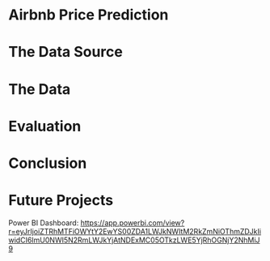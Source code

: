 
# Airbnb Price Prediction




# The Data Source



# The Data



# Evaluation 



# Conclusion


# Future Projects









Power BI Dashboard: https://app.powerbi.com/view?r=eyJrIjoiZTRhMTFiOWYtY2EwYS00ZDA1LWJkNWItM2RkZmNiOThmZDJkIiwidCI6ImU0NWI5N2RmLWJkYjAtNDExMC05OTkzLWE5YjRhOGNjY2NhMiJ9
